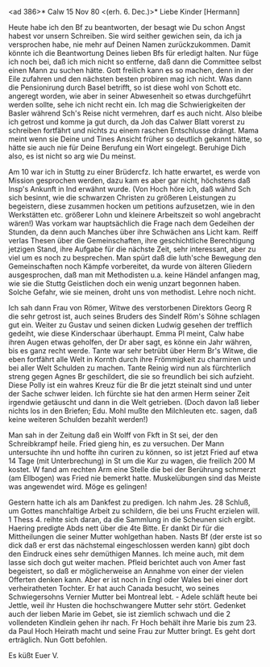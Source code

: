<ad 386>* Calw 15 Nov 80
 <(erh. 6. Dec.)>*
Liebe Kinder [Hermann]

Heute habe ich den Bf zu beantworten, der besagt wie Du schon Angst habest vor unsern Schreiben. Sie wird seither gewichen sein, da ich ja versprochen habe, nie mehr auf Deinen Namen zurückzukommen. Damit könnte ich die Beantwortung Deines lieben Bfs für erledigt halten. Nur füge ich noch bei, daß ich mich nicht so entferne, daß dann die Committee selbst einen Mann zu suchen hätte. Gott freilich kann es so machen, denn in der Eile zufahren und den nächsten besten probiren mag ich nicht. Was dann die Pensionirung durch Basel betrifft, so ist diese wohl von Schott etc. angeregt worden, wie aber in seiner Abwesenheit so etwas durchgeführt werden sollte, sehe ich nicht recht ein. Ich mag die Schwierigkeiten der Basler während Sch's Reise nicht vermehren, darf es auch nicht. Also bleibe ich getrost und komme ja gut durch, da Joh das Calwer Blatt vorerst zu schreiben fortfährt und nichts zu einem raschen Entschlusse drängt. Mama meint wenn sie Deine und Tines Ansicht früher so deutlich gekannt hätte, so hätte sie auch nie für Deine Berufung ein Wort eingelegt. Beruhige Dich also, es ist nicht so arg wie Du meinst.

Am 10 war ich in Stuttg zu einer Brüdercfz. Ich hatte erwartet, es werde von Mission gesprochen werden, dazu kam es aber gar nicht, höchstens daß Insp's Ankunft in Ind erwähnt wurde. (Von Hoch höre ich, daß währd Sch sich besinnt, wie die schwarzen Christen zu größeren Leistungen zu begeistern, diese zusammen hocken um petitions aufzusetzen, wie in den Werkstätten etc. größerer Lohn und kleinere Arbeitszeit so wohl angebracht wären!) Was vorkam war hauptsächlich die Frage nach dem Gedeihen der Stunden, da denn auch Manches über ihre Schwächen ans Licht kam. Reiff verlas Thesen über die Gemeinschaften, ihre geschichtliche Berechtigung jetzigen Stand, ihre Aufgabe für die nächste Zeit, sehr interessant, aber zu viel um es noch zu besprechen. Man spürt daß die luth'sche Bewegung den Gemeinschaften noch Kämpfe vorbereitet, da wurde von älteren Gliedern ausgesprochen, daß man mit Methodisten u.a. keine Händel anfangen mag, wie sie die Stuttg Geistlichen doch ein wenig unzart begonnen haben. Solche Gefahr, wie sie meinen, droht uns von methodist. Lehre noch nicht.

Ich sah dann Frau von Römer, Witwe des verstorbenen Direktors Georg R die sehr getrost ist, auch seines Bruders des Sindelf Röm's Söhne schlagen gut ein. Weiter zu Gustav und seinen dicken Ludwig gesehen der trefflich gedeiht, wie diese Kinderschaar überhaupt. Emma Pl meint, Calw habe ihren Augen etwas geholfen, der Dr aber sagt, es könne ein Jahr währen, bis es ganz recht werde. Tante war sehr betrübt über Herm Br's Witwe, die eben fortfährt alle Welt in Kornth durch ihre Frömmigkeit zu charmiren und bei aller Welt Schulden zu machen. Tante Reinig wird nun als fürchterlich streng gegen Agnes Br geschildert, die sie so freundlich bei sich aufzieht. Diese Polly ist ein wahres Kreuz für die Br die jetzt steinalt sind und unter der Sache schwer leiden. Ich fürchte sie hat den armen Herm seiner Zeit irgendwie getäuscht und dann in die Welt getrieben. (Doch davon laß lieber nichts los in den Briefen; Edu. Mohl mußte den Milchleuten etc. sagen, daß keine weiteren Schulden bezahlt werden!)

Man sah in der Zeitung daß ein Wolff von Fkft in St sei, der den Schreibkrampf heile. Fried gieng hin, es zu versuchen. Der Mann untersuchte ihn und hoffte ihn curiren zu können, so ist jetzt Fried auf etwa 14 Tage (mit Unterbrechung) in St um die Kur zu wagen, die freilich 200 M kostet. W fand am rechten Arm eine Stelle die bei der Berührung schmerzt (am Ellbogen) was Fried nie bemerkt hatte. Muskelübungen sind das Meiste was angewendet wird. Möge es gelingen!

Gestern hatte ich als am Dankfest zu predigen. Ich nahm Jes. 28 Schluß, um Gottes manchfaltige Arbeit zu schildern, die bei uns Frucht erzielen will. 1 Thess 4. reihte sich daran, da die Sammlung in die Scheunen sich ergibt. Haering predigte Abds nett über die 4te Bitte. Er dankt Dir für die Mittheilungen die seiner Mutter wohlgethan haben. Nasts Bf (der erste ist so dick daß er erst das nächstemal eingeschlossen werden kann) gibt doch den Eindruck eines sehr demüthigen Mannes. Ich meine auch, mit dem lasse sich doch gut weiter machen. Pfleid berichtet auch von Amer fast begeistert, so daß er möglicherweise an Annahme von einer der vielen Offerten denken kann. Aber er ist noch in Engl oder Wales bei einer dort verheiratheten Tochter. Er hat auch Canada besucht, wo seines Schwiegersohns Vernier Mutter bei Montreal lebt. - Adele schläft heute bei Jettle, weil ihr Husten die hochschwangere Mutter sehr stört. Gedenket auch der lieben Marie im Gebet, sie ist ziemlich schwach und die 2 vollendeten Kindlein gehen ihr nach. Fr Hoch behält ihre Marie bis zum 23. da Paul Hoch Heirath macht und seine Frau zur Mutter bringt. Es geht dort erträglich. Nun Gott befohlen.

 Es küßt Euer V.

